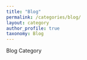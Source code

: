 ```yaml
---
title: "Blog"
permalink: /categories/blog/
layout: category
author_profile: true
taxonomy: Blog
---
```


Blog Category